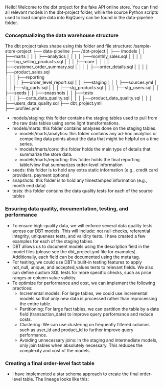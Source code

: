 Hello! Welcome to the dbt project for the fake API online store.
You can find all relevant models in the dbt-project folder, while the source Python scripts used to load sample data into BigQuery can be found in the data-pipeline folder.

### Conceptualizing the data warehouse structure

The dbt project takes shape using this folder and file structure:
/sample-store-project
├── data-pipeline
├── /dbt-project
│ ├── /models
│ │ ├──marts
│ │ │ ├──analytics
│ │ │ │ ├──monthly_sales.sql
│ │ │ │ ├──top_selling_products.sql
│ │ │ ├──core
│ │ │ │ ├──customer_order_summary.sql
│ │ │ │ ├──order_details.sql
│ │ │ │ ├──product_sales.sql  
 │ │ │ ├──reporting  
 │ │ │ │ ├──order_level_report.sql
│ │ ├──staging
│ │ │ ├──sources.yml
│ │ │ ├──stg_carts.sql
│ │ │ ├──stg_products.sql
│ │ │ ├──stg_users.sql
│ │ ├──seeds
│ │ ├──snapshots
│ │ ├──tests  
 │ │ │ ├──carts_data_quality.sql
│ │ │ ├──product_data_quality.sql
│ │ │ ├──users_data_quality.sql
├── dbt_project.yml  
 ├── profiles.yml

- models/staging: this folder contains the staging tables used to pull from the raw data tables using some light transformations.
- models/marts: this folder contains analyses done on the staging tables.
  - models/marts/analytics: this folder contains any ad-hoc analytics or compelling data points about the data that might be helpful on a time series.
  - models/marts/core: this folder holds the main type of details that summarize the store data.
  - models/marts/reporting: this folder holds the final reporting table/view that summarizes order-level information
- seeds: this folder is to hold any extra static information (e.g., credit card providers, payment options)
- snapshots: this folder is to hold any timestamped information (e.g., month end data)
- tests: this folder contains the data quality tests for each of the source tables

### Ensuring data quality, documentation, testing, and performance

- To ensure high-quality data, we will enforce several data quality tests across our DBT models. This will include: not null checks, referential integrity, uniqueness tests, and validity tests. I have created a few examples for each of the staging tables.
- DBT allows us to document models using the description field in the model files (please see the dbt_project.yml file for examples). Additionally, each field can be documented using the meta tag.
- For testing, we could use DBT's built-in testing features to apply not_null, unique, and accepted_values tests to relevant fields. We also can define custom SQL tests for more specific checks, such as price ranges or column value validity.
- To optimize for performance and cost, we can implement the following practices:
  - Incremental models: For large tables, we could use incremental models so that only new data is processed rather than reprocessing the entire table.
  - Partitioning: For large fact tables, we can partition the table by a date field (transaction_date) to improve query performance and reduce costs.
  - Clustering: We can use clustering on frequently filtered columns such as user_id and product_id to further improve query performance.
  - Avoiding unnecessary joins: In the staging and intermediate models, only join tables when absolutely necessary. This reduces the complexity and cost of the models.

### Creating a final order-level fact table

- I have implemented a star schema approach to create the final order-level table. The lineage looks like this:

